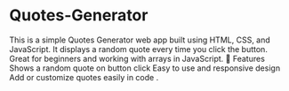 # Quotes-Generator
This is a simple Quotes Generator web app built using HTML, CSS, and JavaScript. It displays a random quote every time you click the button. Great for beginners and working with arrays in JavaScript.  🚀 Features Shows a random quote on button click  Easy to use and responsive design  Add or customize quotes easily in code  .

